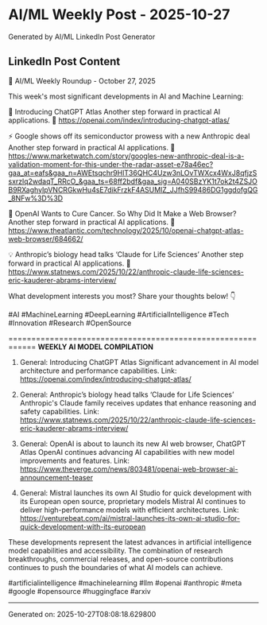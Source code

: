 # AI/ML Weekly Post - 2025-10-27

Generated by AI/ML LinkedIn Post Generator

## LinkedIn Post Content

🚀 AI/ML Weekly Roundup - October 27, 2025

This week's most significant developments in AI and Machine Learning:

🧠 Introducing ChatGPT Atlas
   Another step forward in practical AI applications.
   🔗 https://openai.com/index/introducing-chatgpt-atlas/

⚡ Google shows off its semiconductor prowess with a new Anthropic deal
   Another step forward in practical AI applications.
   🔗 https://www.marketwatch.com/story/googles-new-anthropic-deal-is-a-validation-moment-for-this-under-the-radar-asset-e78a46ec?gaa_at=eafs&gaa_n=AWEtsqchr9HlT36QHC4Uzw3nLOvTWXcx4WxJ8qfjzSsxrzlq2wdaqT_RRcO_&gaa_ts=68ff2bdf&gaa_sig=A040SBzYK1t7ok2t4ZSJOB9RXaghyIpVNCRGkwHu4sE7dikFrzkF4ASUMlZ_JJfhS99486DG1ggdofgQG_8NFw%3D%3D

🔬 OpenAI Wants to Cure Cancer. So Why Did It Make a Web Browser?
   Another step forward in practical AI applications.
   🔗 https://www.theatlantic.com/technology/2025/10/openai-chatgpt-atlas-web-browser/684662/

💡 Anthropic’s biology head talks ‘Claude for Life Sciences’
   Another step forward in practical AI applications.
   🔗 https://www.statnews.com/2025/10/22/anthropic-claude-life-sciences-eric-kauderer-abrams-interview/

What development interests you most? Share your thoughts below! 👇

#AI #MachineLearning #DeepLearning #ArtificialIntelligence #Tech #Innovation #Research #OpenSource

============================================================
**WEEKLY AI MODEL COMPILATION**

1. General: Introducing ChatGPT Atlas
Significant advancement in AI model architecture and performance capabilities.
Link: https://openai.com/index/introducing-chatgpt-atlas/

2. General: Anthropic’s biology head talks ‘Claude for Life Sciences’
Anthropic's Claude family receives updates that enhance reasoning and safety capabilities.
Link: https://www.statnews.com/2025/10/22/anthropic-claude-life-sciences-eric-kauderer-abrams-interview/

3. General: OpenAI is about to launch its new AI web browser, ChatGPT Atlas
OpenAI continues advancing AI capabilities with new model improvements and features.
Link: https://www.theverge.com/news/803481/openai-web-browser-ai-announcement-teaser

4. General: Mistral launches its own AI Studio for quick development with its European open source, proprietary models
Mistral AI continues to deliver high-performance models with efficient architectures.
Link: https://venturebeat.com/ai/mistral-launches-its-own-ai-studio-for-quick-development-with-its-european

These developments represent the latest advances in artificial intelligence model capabilities and accessibility. The combination of research breakthroughs, commercial releases, and open-source contributions continues to push the boundaries of what AI models can achieve.

#artificialintelligence #machinelearning #llm #openai #anthropic #meta #google #opensource #huggingface #arxiv

---
Generated on: 2025-10-27T08:08:18.629800
